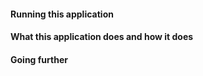 

#### Running this application

   
#### What this application does and how it does

     
#### Going further


